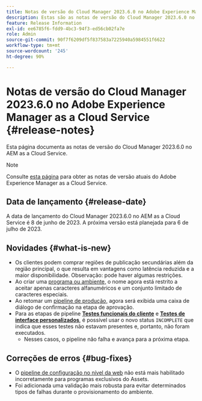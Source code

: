 ```yaml
---
title: Notas de versão do Cloud Manager 2023.6.0 no Adobe Experience Manager as a Cloud Service
description: Estas são as notas de versão do Cloud Manager 2023.6.0 no AEM as a Cloud Service.
feature: Release Information
exl-id: ee6785f6-fdd9-4bc3-94f3-ed56cb02fa7e
role: Admin
source-git-commit: 90f7f6209df5f837583a7225940a5984551f6622
workflow-type: tm+mt
source-wordcount: '245'
ht-degree: 90%

---
```


# Notas de versão do Cloud Manager 2023.6.0 no Adobe Experience Manager as a Cloud Service {#release-notes}

Esta página documenta as notas de versão do Cloud Manager 2023.6.0 no AEM as a Cloud Service.

>[!NOTE]
>
>Consulte [esta página](/help/release-notes/release-notes-cloud/release-notes-current.md) para obter as notas de versão atuais do Adobe Experience Manager as a Cloud Service.

## Data de lançamento {#release-date}

A data de lançamento do Cloud Manager 2023.6.0 no AEM as a Cloud Service é 8 de junho de 2023. A próxima versão está planejada para 6 de julho de 2023.

## Novidades {#what-is-new}

* Os clientes podem comprar regiões de publicação secundárias além da região principal, o que resulta em vantagens como latência reduzida e a maior disponibilidade. Observação: pode haver algumas restrições.
* Ao criar uma [programa ou ambiente,](/help/implementing/cloud-manager/getting-access-to-aem-in-cloud/program-types.md) o nome agora está restrito a aceitar apenas caracteres alfanuméricos e um conjunto limitado de caracteres especiais.
* Ao retomar um [pipeline de produção,](/help/implementing/cloud-manager/configuring-pipelines/configuring-production-pipelines.md) agora será exibida uma caixa de diálogo de confirmação na etapa de aprovação.
* Para as etapas de pipeline **[Testes funcionais do cliente](/help/implementing/cloud-manager/functional-testing.md#custom-functional-testing)** e **[Testes de interface personalizados](/help/implementing/cloud-manager/ui-testing.md)**, é possível usar o novo status `INCOMPLETE` que indica que esses testes não estavam presentes e, portanto, não foram executados.
   * Nesses casos, o pipeline não falha e avança para a próxima etapa.

## Correções de erros {#bug-fixes}

* O [pipeline de configuração no nível da web](/help/implementing/cloud-manager/configuring-pipelines/introduction-ci-cd-pipelines.md#web-tier-config-pipelines) não está mais habilitado incorretamente para programas exclusivos do Assets.
* Foi adicionada uma validação mais robusta para evitar determinados tipos de falhas durante o provisionamento do ambiente.
